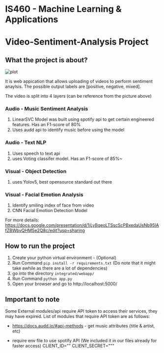 # IS460 - Machine Learning & Applications
# Video-Sentiment-Analysis Project

## What the project is about?
![plot](./overview.jpg)

It is web appication that allows uploading of videos to perform sentiment anaylsis. The possible output labels are [positive, negative, mixed]. 

The video is split into 4 layers (can be reference from the picture above)
### Audio - Music Sentiment Analysis
1. LinearSVC Model was built using spotify api to get certain engineered features. Has an F1-score of 80%
2. Uses audd api to identify music before using the model

### Audio - Text NLP
1. Uses speech to text api
2. uses Voting classifer model. Has an F1-score of 85%~

### Visual - Object Detection
1. uses Yolov5, best opensource standard out there

### Visual - Facial Emotion Analysis
1. Identify smiling index of face from video
2. CNN Facial Emotion Detection Model

For more details:
https://docs.google.com/presentation/d/1jLyBqeoLTSscScPBxedaUsNb95lAfZBWbvQHMSe2Q8c/edit?usp=sharing



## How to run the project
1. Create your python virtual environment - (Optional)
2.  Run Command `` pip install -r requirements.txt `` (Do note that it might take awhile as there are a lot of dependencies)
3. go into the directory ``integrated/webapp/``
4. Run Command ``python app.py``
5. Open your browser and go to http://localhost:5000/

## Important to note 
Some External modules/api require API token to access their services, they may have expired. List of modules that require API token are as follows:
- https://docs.audd.io/#api-methods - get music attributes (title & artist, etc)

- require env file to use spotify API (We included it in our files already for faster access)
CLIENT_ID=""
CLIENT_SECRET="""

